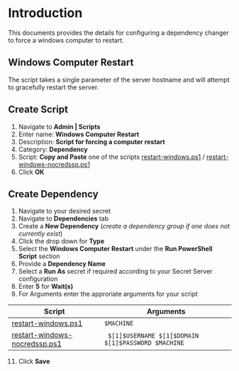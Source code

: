 # Introduction

This documents provides the details for configuring a dependency changer to force a windows computer to restart.

## Windows Computer Restart

The script takes a single parameter of the server hostname and will attempt to gracefully restart the server.

## Create Script

1. Navigate to **Admin | Scripts**
2. Enter name: **Windows Computer Restart**
3. Description: **Script for forcing a computer restart**
4. Category: **Dependency**
5. Script: **Copy and Paste** one of the scripts [restart-windows.ps1](restart-windows.ps1) / [restart-windows-nocredssp.ps1](restart-windows-nocredssp.ps1)
6. Click **OK**

## Create Dependency

1. Navigate to your desired secret
2. Navigate to **Dependencies** tab
3. Create a **New Dependency** (_create a dependency group if one does not currently exist_)
4. Click the drop down for **Type**
5. Select the **Windows Computer Restart** under the **Run PowerShell Script** section
6. Provide a **Dependency Name**
7. Select a **Run As** secret if required according to your Secret Server configuration
8. Enter **5** for **Wait(s)**
9. For Arguments enter the approriate arguments for your script

| Script | Arguments |
| ------------- | ------------- |
| [restart-windows.ps1](restart-windows.ps1) |  `$MACHINE` |
| [restart-windows-nocredssp.ps1](restart-windows-nocredssp.ps1) | ` $[1]$USERNAME $[1]$DOMAIN $[1]$PASSWORD $MACHINE` |

11. Click **Save**
